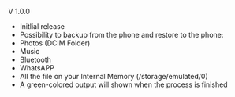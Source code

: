 V 1.0.0
 
 - Initlial release
 - Possibility to backup from the phone and restore to the phone:
  - Photos (DCIM Folder)
  - Music
  - Bluetooth
  - WhatsAPP
  - All the file on your Internal Memory (/storage/emulated/0)
 - A green-colored output will shown when the process is finished

